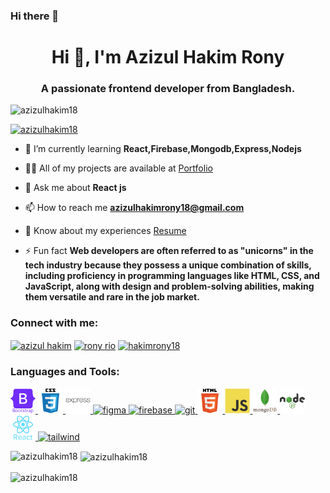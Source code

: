### Hi there 👋
<h1 align="center">Hi 👋, I'm Azizul Hakim Rony</h1>
<h3 align="center">A passionate frontend developer from Bangladesh.</h3>

<p align="left"> <img src="https://komarev.com/ghpvc/?username=azizulhakim18&label=Profile%20views&color=0e75b6&style=flat" alt="azizulhakim18" /> </p>

<p align="left"> <a href="https://github.com/ryo-ma/github-profile-trophy"><img src="https://github-profile-trophy.vercel.app/?username=azizulhakim18" alt="azizulhakim18" /></a> </p>

- 🌱 I’m currently learning **React,Firebase,Mongodb,Express,Nodejs**

- 👨‍💻 All of my projects are available at [Portfolio](https://azizul-hakim-rony-fbd50.web.app/)

- 💬 Ask me about **React js**

- 📫 How to reach me **azizulhakimrony18@gmail.com**

- 📄 Know about my experiences [Resume]([https://drive.google.com/file/d/1sr36WFVQ3ChquhJGcI74aPq0ir31h8ij/view?usp=drive_link/1tq4Z_qzTts9MGs8VidOITa7pi4jq1Sg7](https://drive.google.com/file/d/1vlOSP4MBA-c1NebKCJlCe0Jjs_esyCKf/view?usp=sharing))

- ⚡ Fun fact **Web developers are often referred to as "unicorns" in the tech industry because they possess a unique combination of skills, including proficiency in programming languages like HTML, CSS, and JavaScript, along with design and problem-solving abilities, making them versatile and rare in the job market.**

<h3 align="left">Connect with me:</h3>
<p align="left">
<a href="https://linkedin.com/in/azizul hakim" target="blank"><img align="center" src="https://raw.githubusercontent.com/rahuldkjain/github-profile-readme-generator/master/src/images/icons/Social/linked-in-alt.svg" alt="azizul hakim" height="30" width="40" /></a>
<a href="https://fb.com/rony rio" target="blank"><img align="center" src="https://raw.githubusercontent.com/rahuldkjain/github-profile-readme-generator/master/src/images/icons/Social/facebook.svg" alt="rony rio" height="30" width="40" /></a>
<a href="https://www.hackerrank.com/hakimrony18" target="blank"><img align="center" src="https://raw.githubusercontent.com/rahuldkjain/github-profile-readme-generator/master/src/images/icons/Social/hackerrank.svg" alt="hakimrony18" height="30" width="40" /></a>
</p>

<h3 align="left">Languages and Tools:</h3>
<p align="left"> <a href="https://getbootstrap.com" target="_blank" rel="noreferrer"> <img src="https://raw.githubusercontent.com/devicons/devicon/master/icons/bootstrap/bootstrap-plain-wordmark.svg" alt="bootstrap" width="40" height="40"/> </a> <a href="https://www.w3schools.com/css/" target="_blank" rel="noreferrer"> <img src="https://raw.githubusercontent.com/devicons/devicon/master/icons/css3/css3-original-wordmark.svg" alt="css3" width="40" height="40"/> </a> <a href="https://expressjs.com" target="_blank" rel="noreferrer"> <img src="https://raw.githubusercontent.com/devicons/devicon/master/icons/express/express-original-wordmark.svg" alt="express" width="40" height="40"/> </a> <a href="https://www.figma.com/" target="_blank" rel="noreferrer"> <img src="https://www.vectorlogo.zone/logos/figma/figma-icon.svg" alt="figma" width="40" height="40"/> </a> <a href="https://firebase.google.com/" target="_blank" rel="noreferrer"> <img src="https://www.vectorlogo.zone/logos/firebase/firebase-icon.svg" alt="firebase" width="40" height="40"/> </a> <a href="https://git-scm.com/" target="_blank" rel="noreferrer"> <img src="https://www.vectorlogo.zone/logos/git-scm/git-scm-icon.svg" alt="git" width="40" height="40"/> </a> <a href="https://www.w3.org/html/" target="_blank" rel="noreferrer"> <img src="https://raw.githubusercontent.com/devicons/devicon/master/icons/html5/html5-original-wordmark.svg" alt="html5" width="40" height="40"/> </a> <a href="https://developer.mozilla.org/en-US/docs/Web/JavaScript" target="_blank" rel="noreferrer"> <img src="https://raw.githubusercontent.com/devicons/devicon/master/icons/javascript/javascript-original.svg" alt="javascript" width="40" height="40"/> </a> <a href="https://www.mongodb.com/" target="_blank" rel="noreferrer"> <img src="https://raw.githubusercontent.com/devicons/devicon/master/icons/mongodb/mongodb-original-wordmark.svg" alt="mongodb" width="40" height="40"/> </a> <a href="https://nodejs.org" target="_blank" rel="noreferrer"> <img src="https://raw.githubusercontent.com/devicons/devicon/master/icons/nodejs/nodejs-original-wordmark.svg" alt="nodejs" width="40" height="40"/> </a> <a href="https://reactjs.org/" target="_blank" rel="noreferrer"> <img src="https://raw.githubusercontent.com/devicons/devicon/master/icons/react/react-original-wordmark.svg" alt="react" width="40" height="40"/> </a> <a href="https://tailwindcss.com/" target="_blank" rel="noreferrer"> <img src="https://www.vectorlogo.zone/logos/tailwindcss/tailwindcss-icon.svg" alt="tailwind" width="40" height="40"/> </a> </p>

<p><img align="left" src="https://github-readme-stats.vercel.app/api/top-langs?username=azizulhakim18&show_icons=true&locale=en&layout=compact" alt="azizulhakim18" /></p>

<p>&nbsp;<img align="center" src="https://github-readme-stats.vercel.app/api?username=azizulhakim18&show_icons=true&locale=en" alt="azizulhakim18" /></p>

<p><img align="center" src="https://github-readme-streak-stats.herokuapp.com/?user=azizulhakim18&" alt="azizulhakim18" /></p>

<!--
**AzizulHakim18/azizulhakim18** is a ✨ _special_ ✨ repository because its `README.md` (this file) appears on your GitHub profile.

Here are some ideas to get you started:

- 🔭 I’m currently working on ...
- 🌱 I’m currently learning ...
- 👯 I’m looking to collaborate on ...
- 🤔 I’m looking for help with ...
- 💬 Ask me about ...
- 📫 How to reach me: ...
- 😄 Pronouns: ...
- ⚡ Fun fact: ...
-->
